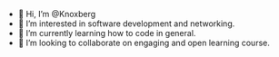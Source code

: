 - 👋 Hi, I’m @Knoxberg
- 👀 I’m interested in software development and networking.
- 🌱 I’m currently learning how to code in general.
- 💞️ I’m looking to collaborate on engaging and open learning course.
<!---
- 📫 How to reach me ...
--->

<!---
Knoxberg/Knoxberg is a ✨ special ✨ repository because its `README.md` (this file) appears on your GitHub profile.
You can click the Preview link to take a look at your changes.
--->
